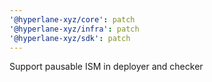 ```yaml
---
'@hyperlane-xyz/core': patch
'@hyperlane-xyz/infra': patch
'@hyperlane-xyz/sdk': patch
---
```


Support pausable ISM in deployer and checker
